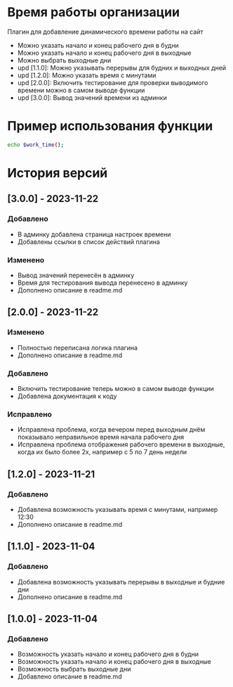 # Время работы организации
Плагин для добавление динамического времени работы на сайт

- Можно указать начало и конец рабочего дня в будни
- Можно указать начало и конец рабочего дня в выходные
- Можно выбрать выходные дни
- upd [1.1.0]: Можно указывать перерывы для будних и выходных дней
- upd [1.2.0]: Можно указать время с минутами
- upd [2.0.0]: Включить тестирование для проверки выводимого времени можно в самом выводе функции
- upd [3.0.0]: Вывод значений времени из админки

# Пример использования функции
```sh
echo $work_time();
```


# История версий

## [3.0.0] - 2023-11-22
### Добавлено
- В админку добавлена страница настроек времени
- Добавлены ссылки в список действий плагина
### Изменено
- Вывод значений перенесён в админку
- Время для тестирования вывода перенесено в админку
- Дополнено описание в readme.md

## [2.0.0] - 2023-11-22
### Изменено
- Полностью переписана логика плагина
- Дополнено описание в readme.md
### Добавлено
- Включить тестирование теперь можно в самом выводе функции
- Добавлена документация к коду
### Исправлено
- Исправлена проблема, когда вечером перед выходным днём показывало неправильное время начала рабочего дня
- Исправлена проблема отображения рабочего времени в выходные, когда их было более 2х, например с 5 по 7 день недели

## [1.2.0] - 2023-11-21
### Добавлено
- Добавлена возможность указывать время с минутами, например 12:30
- Дополнено описание в readme.md

## [1.1.0] - 2023-11-04
### Добавлено
- Добавлена возможность указывать перерывы в выходные и будние дни
- Дополнено описание в readme.md

## [1.0.0] - 2023-11-04
### Добавлено
- Возможность указать начало и конец рабочего дня в будни
- Возможность указать начало и конец рабочего дня в выходные
- Возможность выбрать выходные дни
- Добавлено описание в readme.md